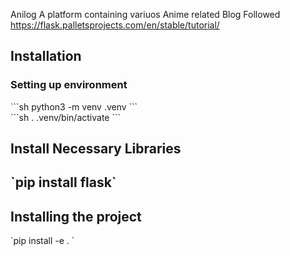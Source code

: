 Anilog
A platform containing variuos Anime related Blog
Followed https://flask.palletsprojects.com/en/stable/tutorial/
<h2>Installation </h2>
<h3>Setting up environment </h3>
```sh 
python3 -m venv .venv
```
<br>
```sh
. .venv/bin/activate
```

<h2>Install Necessary Libraries<h2>
`pip install flask`

<h2>Installing the project</h2>
`pip install -e . `
